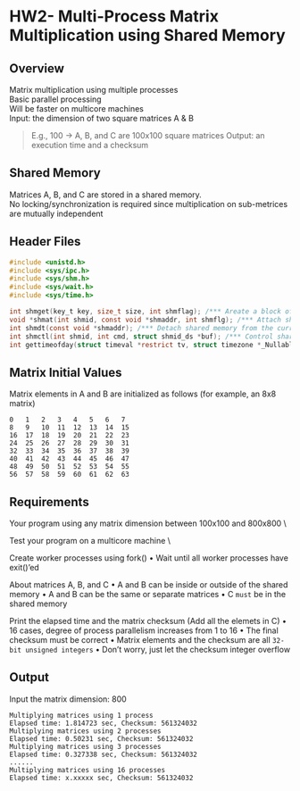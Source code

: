 # HW2- Multi-Process Matrix Multiplication using Shared Memory

## Overview
Matrix multiplication using multiple processes \
Basic parallel processing \
Will be faster on multicore machines \
Input: the dimension of two square matrices A & B 
> E.g., 100 -> A, B, and C are 100x100 square matrices 
Output: an execution time and a checksum

## Shared Memory
Matrices A, B, and C are stored in a shared memory. \
No locking/synchronization is required since multiplication on sub-metrices are mutually independent

## Header Files
```c
#include <unistd.h>
#include <sys/ipc.h>
#include <sys/shm.h>
#include <sys/wait.h>
#include <sys/time.h>
```
```c
int shmget(key_t key, size_t size, int shmflag); /*** Areate a block of shared memory ***/
void *shmat(int shmid, const void *shmaddr, int shmflg); /*** Attach shared memory to the current process’s address space ***/
int shmdt(const void *shmaddr); /*** Detach shared memory from the current process’s address space ***/
int shmctl(int shmid, int cmd, struct shmid_ds *buf); /*** Control shared memory ***/
int gettimeofday(struct timeval *restrict tv, struct timezone *_Nullable restrict tz); /*** Calculate the elapsed time ***/
```

## Matrix Initial Values
Matrix elements in A and B are initialized as follows (for example, an 8x8 matrix)
```
0   1   2   3   4   5   6   7
8   9   10  11  12  13  14  15
16  17  18  19  20  21  22  23
24  25  26  27  28  29  30  31
32  33  34  35  36  37  38  39
40  41  42  43  44  45  46  47
48  49  50  51  52  53  54  55
56  57  58  59  60  61  62  63
```

## Requirements
Your program using any matrix dimension between 100x100 and 800x800 \

Test your program on a multicore machine \

Create worker processes using fork()
• Wait until all worker processes have exit()’ed

About matrices A, B, and C
• A and B can be inside or outside of the shared memory
• A and B can be the same or separate matrices
• C `must` be in the shared memory

Print the elapsed time and the matrix checksum (Add all the elemets in C)
• 16 cases, degree of process parallelism increases from 1 to 16
• The final checksum must be correct
• Matrix elements and the checksum are all `32-bit unsigned integers`
• Don’t worry, just let the checksum integer overflow


## Output
Input the matrix dimension: 800

```
Multiplying matrices using 1 process 
Elapsed time: 1.814723 sec, Checksum: 561324032
Multiplying matrices using 2 processes
Elapsed time: 0.50231 sec, Checksum: 561324032
Multiplying matrices using 3 processes
Elapsed time: 0.327338 sec, Checksum: 561324032 
......
Multiplying matrices using 16 processes
Elapsed time: x.xxxxx sec, Checksum: 561324032
```
